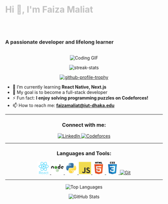<style>
  @keyframes fadeSlideIn {
    0% {
      opacity: 0;
      transform: translateY(-50px);
    }
    100% {
      opacity: 1;
      transform: translateY(0);
    }
  }

  .animated-heading {
    display: inline-block;
    animation: fadeSlideIn 2s ease-in-out forwards;
  }

  .animated-heading:nth-child(1) {
    animation-delay: 0s;
  }

  .animated-heading:nth-child(2) {
    animation-delay: 1s;
  }
</style>

<h1 align="center" class="animated-heading">Hi 👋, I'm Faiza Maliat</h1>
<h3 align="center" class="animated-heading">A passionate developer and lifelong learner</h3>

<p align="center">
  <img src="https://media.giphy.com/media/LMcB8XospGZO8UQq87/giphy.gif" width="480" height="270" alt="Coding GIF" />
</p>

<p align="center">
  <img src="https://github-readme-streak-stats.herokuapp.com/?user=faizam07&theme=radical" alt="streak-stats" />
</p>

<p align="center">
  <a href="https://github.com/ryo-ma/github-profile-trophy">
    <img src="https://github-profile-trophy.vercel.app/?username=faizam07&theme=radical&margin-w=15&margin-h=15" alt="github-profile-trophy" />
  </a>
</p>

- 🌱 I’m currently learning **React Native, Next.js**  
- 🎯 My goal is to become a full-stack developer  
- ⚡ Fun fact: **I enjoy solving programming puzzles on Codeforces!**  
- 📫 How to reach me: **faizamaliat@iut-dhaka.edu**

---

<h3 align="center">Connect with me:</h3>
<p align="center">
  <a href="https://linkedin.com/in/faizamaliat" target="_blank">
    <img src="https://raw.githubusercontent.com/rahuldkjain/github-profile-readme-generator/master/src/images/icons/Social/linked-in-alt.svg" alt="LinkedIn" height="30" width="40" />
  </a>
  <a href="https://codeforces.com/profile/invisiblecloak" target="_blank">
    <img src="https://raw.githubusercontent.com/rahuldkjain/github-profile-readme-generator/master/src/images/icons/Social/codeforces.svg" alt="Codeforces" height="30" width="40" />
  </a>
</p>

---

<h3 align="center">Languages and Tools:</h3>
<p align="center">
  <a href="https://reactjs.org/" target="_blank">
    <img src="https://raw.githubusercontent.com/devicons/devicon/master/icons/react/react-original-wordmark.svg" alt="React" width="40" height="40" />
  </a>
  <a href="https://nodejs.org/" target="_blank">
    <img src="https://raw.githubusercontent.com/devicons/devicon/master/icons/nodejs/nodejs-original-wordmark.svg" alt="Node.js" width="40" height="40" />
  </a>
  <a href="https://www.python.org" target="_blank">
    <img src="https://raw.githubusercontent.com/devicons/devicon/master/icons/python/python-original.svg" alt="Python" width="40" height="40" />
  </a>
  <a href="https://developer.mozilla.org/en-US/docs/Web/JavaScript" target="_blank">
    <img src="https://raw.githubusercontent.com/devicons/devicon/master/icons/javascript/javascript-original.svg" alt="JavaScript" width="40" height="40" />
  </a>
  <a href="https://www.w3.org/html/" target="_blank">
    <img src="https://raw.githubusercontent.com/devicons/devicon/master/icons/html5/html5-original-wordmark.svg" alt="HTML5" width="40" height="40" />
  </a>
  <a href="https://www.w3schools.com/css/" target="_blank">
    <img src="https://raw.githubusercontent.com/devicons/devicon/master/icons/css3/css3-original-wordmark.svg" alt="CSS3" width="40" height="40" />
  </a>
  <a href="https://git-scm.com/" target="_blank">
    <img src="https://www.vectorlogo.zone/logos/git-scm/git-scm-icon.svg" alt="Git" width="40" height="40" />
  </a>
</p>

---

<p align="center">
  <img src="https://github-readme-stats.vercel.app/api/top-langs?username=faizam07&show_icons=true&locale=en&layout=compact&theme=radical" alt="Top Languages" />
</p>

<p align="center">
  <img src="https://github-readme-stats.vercel.app/api?username=faizam07&show_icons=true&locale=en&theme=radical" alt="GitHub Stats" />
</p>

